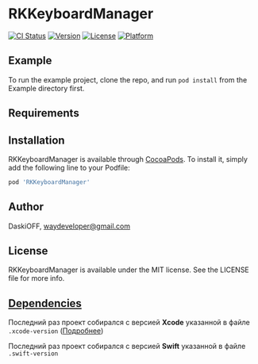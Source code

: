 # RKKeyboardManager

[![CI Status](https://img.shields.io/travis/DaskiOFF/RKKeyboardManager.svg?style=flat)](https://travis-ci.org/DaskiOFF/RKKeyboardManager)
[![Version](https://img.shields.io/cocoapods/v/RKKeyboardManager.svg?style=flat)](https://cocoapods.org/pods/RKKeyboardManager)
[![License](https://img.shields.io/cocoapods/l/RKKeyboardManager.svg?style=flat)](https://cocoapods.org/pods/RKKeyboardManager)
[![Platform](https://img.shields.io/cocoapods/p/RKKeyboardManager.svg?style=flat)](https://cocoapods.org/pods/RKKeyboardManager)

## Example

To run the example project, clone the repo, and run `pod install` from the Example directory first.

## Requirements

## Installation

RKKeyboardManager is available through [CocoaPods](https://cocoapods.org). To install
it, simply add the following line to your Podfile:

```ruby
pod 'RKKeyboardManager'
```

## Author

DaskiOFF, waydeveloper@gmail.com

## License

RKKeyboardManager is available under the MIT license. See the LICENSE file for more info.

## [Dependencies](https://ios-factor.com/dependencies)
Последний раз проект собирался с версией **Xcode** указанной в файле ```.xcode-version``` ([Подробнее](https://github.com/fastlane/ci/blob/master/docs/xcode-version.md))

Последний раз проект собирался с версией **Swift** указанной в файле ```.swift-version```